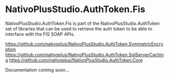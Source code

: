 # NativoPlusStudio.AuthToken.Fis

NativoPlusStudio.AuthToken.Fis is part of the NativoPlusStudio.AuthToken set of libraries that can be used to retrieve the auth token to be able to interface with the FIS SOAP APIs.

https://github.com/nativoplus/NativoPlusStudio.AuthToken.SymmetricEncryption 
https://github.com/nativoplus/NativoPlusStudio.AuthToken.SqlServerCaching 
https://github.com/nativoplus/NativoPlusStudio.AuthToken.Core

Documentation coming soon...
